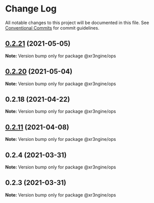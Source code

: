 # Change Log

All notable changes to this project will be documented in this file.
See [Conventional Commits](https://conventionalcommits.org) for commit guidelines.

## [0.2.21](https://github.com/xr3ngine/xr3ngine/compare/v0.2.20...v0.2.21) (2021-05-05)

**Note:** Version bump only for package @xr3ngine/ops





## [0.2.20](https://github.com/xr3ngine/xr3ngine/compare/v0.2.18...v0.2.20) (2021-05-04)

**Note:** Version bump only for package @xr3ngine/ops





## 0.2.18 (2021-04-22)

**Note:** Version bump only for package @xr3ngine/ops





## [0.2.11](https://github.com/xr3ngine/xr3ngine/compare/v0.2.10...v0.2.11) (2021-04-08)

**Note:** Version bump only for package @xr3ngine/ops





## 0.2.4 (2021-03-31)

**Note:** Version bump only for package @xr3ngine/ops





## 0.2.3 (2021-03-31)

**Note:** Version bump only for package @xr3ngine/ops
